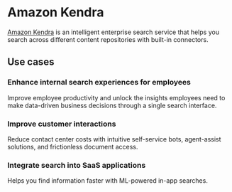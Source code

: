 # Amazon Kendra

[Amazon Kendra](https://aws.amazon.com/kendra/) is an intelligent enterprise search service that helps you search across different content repositories with built-in connectors.

## Use cases
### Enhance internal search experiences for employees
Improve employee productivity and unlock the insights employees need to make data-driven business decisions through a single search interface.

### Improve customer interactions
Reduce contact center costs with intuitive self-service bots, agent-assist solutions, and frictionless document access.

### Integrate search into SaaS applications
Helps you find information faster with ML-powered in-app searches.

